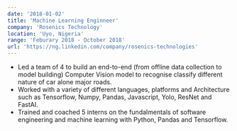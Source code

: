 ```yaml
---
date: '2018-01-02'
title: 'Machine Learning Enginneer'
company: 'Rosenics Technology'
location: 'Uyo, Nigeria'
range: 'Feburary 2018 - October 2018'
url: 'https://ng.linkedin.com/company/rosenics-technologies'
---
```


- Led a team of 4 to build an end-to-end (from offline data collection to model building) Computer Vision model to recognise classify different nature of car alone major roads.
- Worked with a variety of different languages, platforms and Architecture such as Tensorflow, Numpy, Pandas, Javascript, Yolo, ResNet and FastAI.
- Trained and coached 5 interns on the fundalmentals of software engineering and machine learning with Python, Pandas and Tensorflow.
